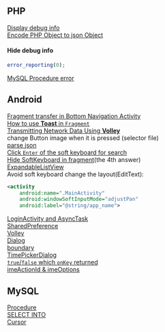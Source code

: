 ## PHP
[Display debug info](https://www.iamle.com/archives/1490.html)  
[Encode PHP Object to json Object]()
#### Hide debug info
```php
error_reporting(0);
```
[MySQL Procedure error](http://blog.csdn.net/zhuoxiong/article/details/7445458)
## Android
[Fragment transfer in Bottom Navigation Activity](http://www.jb51.net/article/81777.htm)  
[How to use **Toast** in `Fragment`](http://blog.csdn.net/ygd1994/article/details/51787864)  
[Transmitting Network Data Using **Volley**](https://developer.android.com/training/volley/index.html)  
change Button image when it is pressed (selector file)  
[parse json](http://blog.csdn.net/miaozhenzhong/article/details/52585726)  
[Click `Enter` of the soft keyboard for search](http://blog.csdn.net/lucky_bo/article/details/50771054?ref=myread)  
[Hide SoftKeyboard in fragment](https://stackoverflow.com/questions/7940765/how-to-hide-the-soft-keyboard-from-inside-a-fragment)(the 4th answer)  
[ExpandableListView](http://blog.csdn.net/sysukehan/article/details/51960473)  
Avoid soft keyboard change the layout(EditText):
```xml
<activity
    android:name=".MainActivity"
    android:windowSoftInputMode="adjustPan"
    android:label="@string/app_name">
```
[LoginActivity and AsyncTask](http://blog.csdn.net/jasonkent27/article/details/40590891)  
[SharedPreference](http://blog.csdn.net/zhang31jian/article/details/23258065)  
[Volley](http://www.jcodecraeer.com/a/anzhuokaifa/androidkaifa/2015/0526/2934.html)  
[Dialog](http://blog.csdn.net/chenlei1889/article/details/6267406)  
[boundary](https://www.cnblogs.com/yue31313/p/7687058.html)  
[TimePickerDialog](http://blog.csdn.net/qq_34475058/article/details/53940084)  
[`true`/`false` which `onKey` returned](http://bbs.csdn.net/topics/380189477?page=1)  
[imeActionId & imeOptions]()  
## MySQL
[Procedure](https://www.cnblogs.com/chenpi/p/5136483.html)  
[SELECT INTO](https://www.cnblogs.com/rooney/archive/2012/03/09/2387732.html)  
[Cursor](http://shitou521.iteye.com/blog/1069027)

